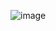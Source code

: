 ![image](https://user-images.githubusercontent.com/84140842/184293261-7ba44482-6a06-4b16-98d5-37d3e39a9901.png)

